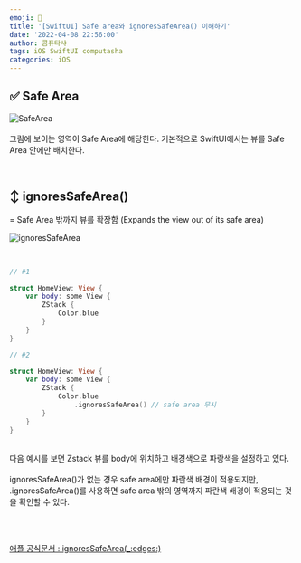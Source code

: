 ```yaml
---
emoji: 📱
title: '[SwiftUI] Safe area와 ignoresSafeArea() 이해하기'
date: '2022-04-08 22:56:00'
author: 콤퓨타샤
tags: iOS SwiftUI computasha
categories: iOS
---
```



## ✅ Safe Area

![SafeArea](/preview.png)  
<br>
그림에 보이는 영역이 Safe Area에 해당한다. 기본적으로 SwiftUI에서는 뷰를 Safe Area 안에만 배치한다.

<br>

## ↕️ ignoresSafeArea()
= Safe Area 밖까지 뷰를 확장함 (Expands the view out of its safe area)  

![ignoresSafeArea](/ignoressafearea.png)  

<br>

```swift
// #1

struct HomeView: View {
    var body: some View {
        ZStack {
            Color.blue
        }
    }
}
```

```swift
// #2

struct HomeView: View {
    var body: some View {
        ZStack {
            Color.blue
                .ignoresSafeArea() // safe area 무시
        }
    }
}
```  
<br>
다음 예시를 보면 Zstack 뷰를 body에 위치하고 배경색으로 파랑색을 설정하고 있다.  
<br><br>
ignoresSafeArea()가 없는 경우 safe area에만 파란색 배경이 적용되지만, .ignoresSafeArea()를 사용하면 safe area 밖의 영역까지 파란색 배경이 적용되는 것을 확인할 수 있다.

<br><br>

[애플 공식문서 : ignoresSafeArea(_:edges:)](https://developer.apple.com/documentation/swiftui/image/ignoressafearea(_:edges:)/)


<br><br>


```toc

```